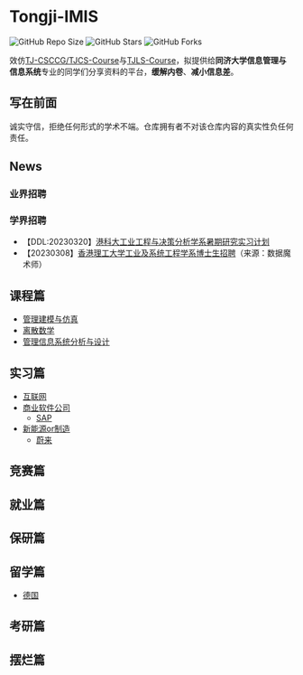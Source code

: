 # Tongji-IMIS

![GitHub Repo Size](https://img.shields.io/github/repo-size/yuzhenfeng2002/Tongji-IMIS)
![GitHub Stars](https://img.shields.io/github/stars/yuzhenfeng2002/Tongji-IMIS?color=yellow)
![GitHub Forks](https://img.shields.io/github/forks/yuzhenfeng2002/Tongji-IMIS?color=green&label=Fork)

效仿[TJ-CSCCG/TJCS-Course](https://github.com/TJ-CSCCG/TJCS-Course)与[TJLS-Course](https://github.com/jwyjohn/TJLS-Course)，拟提供给**同济大学信息管理与信息系统**专业的同学们分享资料的平台，**缓解内卷**、**减小信息差**。

## 写在前面

诚实守信，拒绝任何形式的学术不端。仓库拥有者不对该仓库内容的真实性负任何责任。

## News

### 业界招聘

### 学界招聘

- 【DDL:20230320】[港科大工业工程与决策分析学系暑期研究实习计划](https://mp.weixin.qq.com/s/aWGtwh9Mtq8L9495p8lc-g)
- 【20230308】[香港理工大学工业及系统工程学系博士生招聘](https://mp.weixin.qq.com/s/sts-bSfjnwjVV2gypg6nfg)（来源：数据魔术师）

## 课程篇

- [管理建模与仿真](https://github.com/yuzhenfeng2002/Tongji-IMIS/tree/main/Course#管理建模与仿真)
- [离散数学](https://github.com/yuzhenfeng2002/Tongji-IMIS/tree/main/Course#离散数学)
- [管理信息系统分析与设计](https://github.com/yuzhenfeng2002/Tongji-IMIS/tree/main/Course#管理信息系统分析与设计)

## 实习篇

- [互联网]()
- [商业软件公司](Intern/商业软件公司)
  - [SAP](Intern/商业软件公司/SAP.md)
- [新能源or制造](Intern/新能源or制造)
  - [蔚来](Intern/新能源or制造/蔚来.md)

## 竞赛篇


## 就业篇


## 保研篇


## 留学篇

- [德国](Graduate_Oversea/德国.md)

## 考研篇


## 摆烂篇

